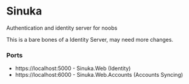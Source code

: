 # Sinuka
Authentication and identity server for noobs

This is a bare bones of a Identity Server, may need more changes.

### Ports
- https://localhost:5000 - Sinuka.Web (Identity)
- https://localhost:6000 - Sinuka.Web.Accounts (Accounts Syncing)
